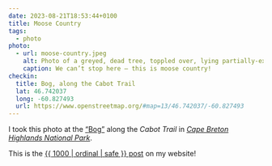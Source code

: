 ```yaml
---
date: 2023-08-21T18:53:44+0100
title: Moose Country
tags:
  - photo
photo:
  - url: moose-country.jpeg
    alt: Photo of a greyed, dead tree, toppled over, lying partially-exposed in a small pond/bog, which is dotted with waterlillies and their pad-like leaves. Surrounding the pond is the characteristic dense carpet of forest undergrowth that can be found across Atlantic Canada, interspersed chiefly with small coniferous trees, which can also be seen in greater size and number in the background, beyond a field of undergrowth.
    caption: We can’t stop here — this is moose country!
checkin:
  title: Bog, along the Cabot Trail
  lat: 46.742037
  long: -60.827493
  url: https://www.openstreetmap.org/#map=13/46.742037/-60.827493
---
```


I took this photo at the [<q>Bog</q>](https://parks.canada.ca/pn-np/ns/cbreton/activ/randonnee-hiking/tourbiere_bog) along the *Cabot Trail* in [*Cape Breton Highlands National Park*](https://parks.canada.ca/pn-np/ns/cbreton).

<p class=" [ box ] [ center  inline-center ] [ gamma ] ">This is the <a href="/stats/">{{ 1000 | ordinal | safe }} post</a> on my website!</p>
